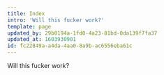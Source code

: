 ```yaml
---
title: Index
intro: 'Will this fucker work?'
template: page
updated_by: 29b0194a-1fd0-4a23-81bd-0da139f7fa37
updated_at: 1603930901
id: fc22849a-a4da-4aa0-8a9b-ac6556eba61c
---
```

Will this fucker work?
